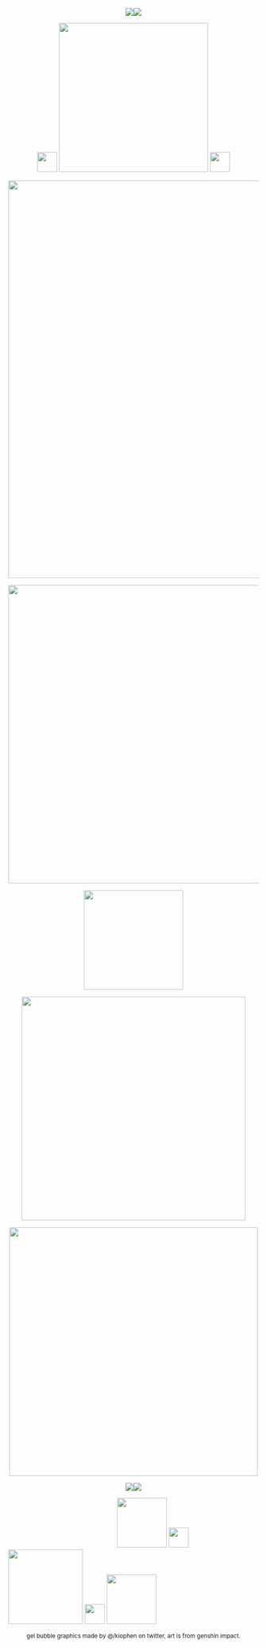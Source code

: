 <!--
**rigbydotnet/rigbydotnet** is my `README.md` and will appear on my profile
can also add width="400" to the img src part -->

<p align="center">
 <img src="https://file.garden/ZRfaX7xMiQQHiMQP/blobsthing.gif"/><img src="https://file.garden/ZRfaX7xMiQQHiMQP/blobsthing.gif"/>
</p>
<p align="center">
<img src="https://file.garden/ZRfaX7xMiQQHiMQP/sillyguy11.png" width="40"/> <img src="https://file.garden/ZRfaX7xMiQQHiMQP/rigbydotnentttdsv.png" width="300"/> <img src="https://file.garden/ZRfaX7xMiQQHiMQP/sillyguy11.png" width="40"/>
</p>
<p align="center">
 <img src="https://file.garden/ZRfaX7xMiQQHiMQP/neuvillettegraphiiicsz.png" width="800"/>
</p>

<p align="center">
<img src="https://file.garden/ZRfaX7xMiQQHiMQP/text11new.png" width="600"/>
</p>
<p align="center">
<img src="https://file.garden/ZRfaX7xMiQQHiMQP/basicdnithingy.png" width="200"/>
</p>
<p align="center">
<img src="https://file.garden/ZRfaX7xMiQQHiMQP/text22new.png" width="450"/>
</p>
<p align="center">
<img src="https://file.garden/ZRfaX7xMiQQHiMQP/text33new.png" width="500"/>
</p>
<p align="center">
 <img src="https://file.garden/ZRfaX7xMiQQHiMQP/blobsthing.gif"/><img src="https://file.garden/ZRfaX7xMiQQHiMQP/blobsthing.gif"/>
</p>

‎‎‎‎‎‎‎‎ㅤ‎‎‎‎‎‎‎‎ㅤ‎‎‎‎‎‎‎‎ㅤ‎‎‎‎‎‎‎‎ㅤ‎‎‎‎‎‎‎‎ㅤ‎‎‎‎‎‎‎‎ㅤ‎‎‎‎‎‎‎‎‎‎‎‎‎‎‎‎ㅤ‎‎‎‎‎‎‎‎‎‎‎‎‎‎‎‎ㅤㅤ‎‎‎‎‎‎‎‎‎‎‎‎‎‎‎‎ㅤ‎‎‎‎‎‎‎‎ㅤ‎‎‎‎‎‎‎‎ㅤ‎‎‎‎‎‎‎‎ㅤ‎‎‎‎‎‎‎‎‎‎‎‎‎‎‎‎ㅤ‎‎‎‎‎‎‎‎‎‎‎‎‎‎‎‎ㅤ‎‎‎‎‎‎‎‎ㅤ‎‎‎‎‎‎‎‎ㅤ[<img src="https://file.garden/ZRfaX7xMiQQHiMQP/atabookbutton1.png" width="100"/>](https://rigbydotcorp.atabook.org) <img src="https://file.garden/ZRfaX7xMiQQHiMQP/gel_blobsscsc.gif" width="40"/> [<img src="https://file.garden/ZRfaX7xMiQQHiMQP/strawpagebutton.png" width="150"/>](https://spiderbytes.straw.page) <img src="https://file.garden/ZRfaX7xMiQQHiMQP/gel_blobsscsc.gif" width="40"/> [<img src="https://file.garden/ZRfaX7xMiQQHiMQP/rentrybutton.png" width="100"/>](https://rentry.co/bugbbytes)

<p align="center"> 
 <sub> gel bubble graphics made by @/kiophen on twitter, art is from genshin impact. </sub>
 </p>
